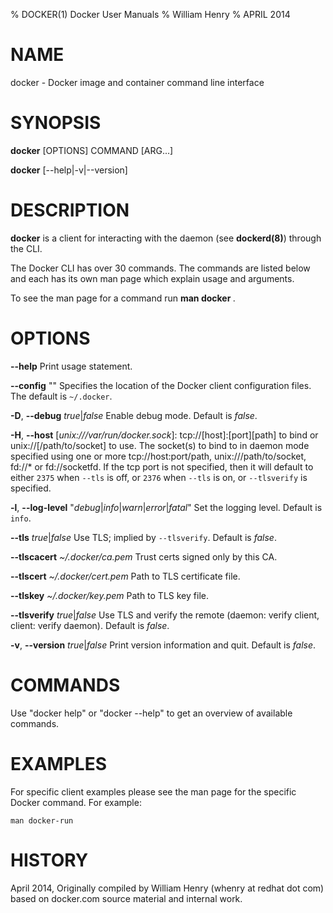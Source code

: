% DOCKER(1) Docker User Manuals
% William Henry
% APRIL 2014
# NAME
docker \- Docker image and container command line interface

# SYNOPSIS
**docker** [OPTIONS] COMMAND [ARG...]

**docker** [--help|-v|--version]

# DESCRIPTION
**docker** is a client for interacting with the daemon (see **dockerd(8)**) through the CLI.

The Docker CLI has over 30 commands. The commands are listed below and each has
its own man page which explain usage and arguments.

To see the man page for a command run **man docker <command>**.

# OPTIONS
**--help**
  Print usage statement.

**--config** ""
  Specifies the location of the Docker client configuration files. The default is `~/.docker`.

**-D**, **--debug** *true*|*false*
  Enable debug mode. Default is *false*.

**-H**, **--host** [*unix:///var/run/docker.sock*]: tcp://[host]:[port][path] to bind or
unix://[/path/to/socket] to use.
  The socket(s) to bind to in daemon mode specified using one or more
  tcp://host:port/path, unix:///path/to/socket, fd://* or fd://socketfd.
  If the tcp port is not specified, then it will default to either `2375` when
  `--tls` is off, or `2376` when `--tls` is on, or `--tlsverify` is specified.

**-l**, **--log-level** "*debug*|*info*|*warn*|*error*|*fatal*"
  Set the logging level. Default is `info`.

**--tls** *true*|*false*
  Use TLS; implied by `--tlsverify`. Default is *false*.

**--tlscacert** *~/.docker/ca.pem*
  Trust certs signed only by this CA.

**--tlscert** *~/.docker/cert.pem*
  Path to TLS certificate file.

**--tlskey** *~/.docker/key.pem*
  Path to TLS key file.

**--tlsverify** *true*|*false*
  Use TLS and verify the remote (daemon: verify client, client: verify daemon).
  Default is *false*.

**-v**, **--version** *true*|*false*
  Print version information and quit. Default is *false*.

# COMMANDS

Use "docker help" or "docker --help" to get an overview of available commands.

# EXAMPLES
For specific client examples please see the man page for the specific Docker
command. For example:

    man docker-run

# HISTORY
April 2014, Originally compiled by William Henry (whenry at redhat dot com) based on docker.com source material and internal work.
